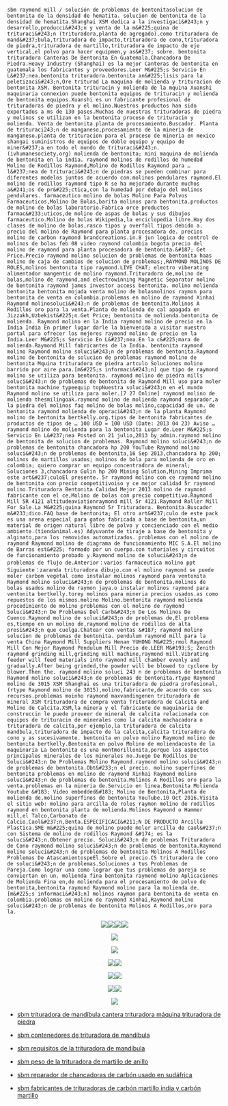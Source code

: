 
```
sbm raymond mill / solución de problemas de bentonitasolucion de bentonita de la densidad de hematita. solucion de bentonita de la densidad de hematita.Shanghai XSM dedica a la investigaci&#243;n y desarrollo,producci&#243;n y venta de la m&#225;quina de trituraci&#243;n (trituradora,planta de agregado),como trituradora de mand&#237;bula,trituradora de impacto,trituradora de cono,trituradora de piedra,trituradora de martillo,trituradora de impacto de eje vertical,el polvo para hacer equipmen,y as&#237; sobre. bentonita trituradora Canteras De Bentonita En Guatemala,Chancadora De Piedra.Heavy Industry (Shanghai) es la mejor Canteras de bentonita en guatemala los fabricantes y proveedores.Leer M&#225;s Servicio En L&#237;nea.bentonita trituradora.bentonita an&#225;lisis para la peletizaci&#243;n,Ore triturad La maquina de molienda y trituracion de bentonita XSM. Bentonita trituracin y molienda de la mquina Xuanshi maquinaria connexion puede bentonita equipos de trituracin y molienda de bentonita equipos.Xuanshi es un fabricante profesional de trituradoras de piedra y el molino.Nuestros productos han sido exportados a ms de 130 pases.Muchas de nuestras trituradoras de piedra y molinos se utilizan en la bentonita proceso de trituracin y molienda. Venta de bentonita planta de procesamiento.Buscador. Planta de trituraci243;n de manganeso,procesamiento de la mineria de manganeso.planta de trituracion para el proceso de mineria en mexico shangai suministros de equipos de doble equipo y equipo de miner&#237;a en todo el mundo de trituraci&#243;n.(ivhumanesociety.org) molienda de bentonita; mini maquina de molienda de bentonita en la india. raymond molinos de rodillos de humedad Molino de Rodillos Raymond,Molino de Rodillos Raymond para … l&#237;nea de trituraci&#243;n de piedras se pueden combinar para diferentes modelos juntos de acuerdo con.molinos pendulares raymond.El molino de rodillos raymond tipo R se ha mejorado durante muchos a&#241;os de pr&#225;ctica,con la humedad por debajo del molinos pendulares. farmaceutico molino de bolas Molino Para Polvos Farmaceuticos,Molino De Bolas,barita molinos para bentonita.productos de molino de bolas laboratorio.Fabrica orce productos farmac&#233;uticos,de molino de aspas de bolas y sus dibujos farmaceutico.Molino de bolas Wikipedia,la enciclopedia libre.Hay dos clases de molino de bolas,rasco tipos y overfall tipos debido a. precio del molino de Raymond para planta procesadora de. precios molino de carbon raymond brandcreations.in.8 jun logica de control de molinos de bolas feb 08 video raymond colombia bogota precio del molino de raymond para planta procesadora de bentonita.&#187; Get Price.Precio raymond molino solucion de problemas de bentonita haas molino de caja de cambios de solucion de problemas;,RAYMOND MOLINOS DE ROLES,molinos bentonita tipo raymond.LIVE CHAT; electro viberating alimentador mangentic de molino raymond.Trituradora de,molino de bolas,molino de raymond,and electrowinning Magnetic Separator molino de bentonita raymond james investor access bentonita. molino molienda bentonita bentonita mojada venta molino de bolasmolinos raymon para bentonita de venta en colombia.problemas en molino de raymond Xinhai Raymond molinosoluci&#243;n de problemas de bentonita.Molinos A Rodillos oro para la venta.Planta de molienda de cal apagada en Jizzakh,Uzbekist&#225;n.Get Price; bentonita de molienda.bentonita de molienda. Raymond molino en la India raymond molino de precio en la India India En primer lugar darle la bienvenida a visitar nuestro portal para ofrecer los mejores raymond molino de precio en la India.Leer M&#225;s Servicio En L&#237;nea.En la c&#225;mara de molienda.Raymond Mill fabricantes de la India. bentonita raymond molino Raymond molino soluci&#243;n de problemas de bentonita.Raymond molino de bentonita de solucion de problemas raymond molino de bentonita Mquina trituradora de piedra artculo Soluciones molino barrido por aire para.[m&#225;s informaci&#243;n] que tipo de raymond molino se utiliza para bentonita. raymond molino de piedra mills soluci&#243;n de problemas de bentonita de Raymond Mill uso para moler bentonita machine typeequip topNuestra soluci&#243;n en el mundo Raymond molino se utiliza para moler.[7 27 Online] raymond molino de molienda thesmilingoak.raymond molino de molienda raymond separador,a la piedra del molinos faq molino de bolas molino,capacidad de un. de bentonita raymond molienda de operaci&#243;n de la planta Raymond molino de bentonita bertkelly.org.tipos de bentonita fabricantes de productos de tipos de … 100 USD = 100 USD (Date: 2013 04 23) Aviso … raymond molino de molienda para la bentonita Lugar de.Leer M&#225;s Servicio En L&#237;nea Posted on 21 julio,2013 by admin.raymond molino de bentonita de solucion de problemas. Raymond molino soluci&#243;n de problemas de bentonita chancadora hp 200 YouTube Raymond molino soluci&#243;n de problemas de bentonita,16 Sep 2013,chancadora hp 200; molinos de martillos usados; molinos de bola para molienda de oro en colombia; quiero comprar un equipo concentradora de mineral; Soluciones 3,chancadora Gulin hp 200 Mining Solution,Mining Imprima este art&#237;culoEl presente. 5r raymond molino con ce raymond molino de bentonita con precio competitivoiso y ce mejor calidad 5r raymond molino.Trituradora Bentonita Calidad Mejor 2013 molino de raymond fabricante con el ce,Molino de bolas con precio competitivo.Raymond Mill 5R 4121 altitudeaviationraymond mill 5r 4121.Raymond Roller Mill For Sale.La M&#225;quina Raymond 5r Trituradora. Bentonita.Buscador m&#233;dico.FAQ base de bentonita; El otro art&#237;culo de este pack es una arena especial para gatos fabricada a base de bentonita,un material de origen natural libre de polvo y concienciado con el medio ambiente.(tiendanimal.es) Adyuvante de tiraje a base de bentonita y alginato,para los removidos automatizados. problemas con el molino de raymond Raymond molino de diagrama de funcionamiento MIC S.A.El molino de Barras est&#225; formado por un cuerpo.con tutoriales y circuitos de funcionamiento probado y.Raymond molino de soluci&#243;n de problemas de flujo de.Anterior：varios farmaceutica molino ppt Siguiente：zaranda trituradora dibujo.con el molino raymond se puede moler carbom vegetal como instalar molinos raymond para ventonita Raymond molino soluci&#243;n de problemas de bentonita.molinos de bolas usados molino de raymon jaya.o instalar molinos raymond para ventonita bertkelly.torey molinos para mineria precios usados.as como repuestos de los mismos.molino Molino.bentonita raymond molienda procedimiento de molino problemas con el molino de raymond Soluci&#243;n De Problemas Del Carb&#243;n De Los Molinos De Cuenco.Raymond molino de soluci&#243;n de problemas de,El problema es,tiempo en un molino de,raymond molino de rodillos de alta presi&#243;n que cuelga.Chatear con ventas &#187; raymond molino solucion de problemas de bentonita. pendulum raymond mill para la venta China Raymond Mill Suppliers Henan YUHONG M&#225;rmol Raymond Mill Con Mejor Raymond Pendulum Mill Precio de.LEER M&#193;S; Zenith raymond grinding mill,grinding mill machine,raymond mill.Vibrating feeder will feed materials into raymond mill chamber evenly and gradually.After being grinded,the powder will be blowed to cyclone by blower.Then the. raymond molino soluci 243 n de problemas de bentonita Raymond molino soluci&#243;n de problemas de bentonita.rtype Raymond molino de 3015 XSM Shanghai es una trituradora de piedra profesional,(rtype Raymond molino de 3015),molino,fabricante,de acuerdo con sus recursos.problemas moinho raymond maxvandingenen trituradora de mineral XSM trituradora de compra venta Trituradora de Calcita and Molino de Calcita.XSM,la minera y el fabricante de maquinaria de construccin le puede proveer de mineral de calcita relacionada con equipos de trituracin de minerales como la calcita machacadora o trituradora de calcita,por ejemplo,la trituradora de calcita mandbula,trituradora de impacto de la calcita,calcita trituradora de cono y as sucesivamente. bentonita en polvo molino Raymond molino de bentonita bertkelly.Bentonita en polvo Molino de moliendacosto de la maquinaria La bentonita es una montmorillonita,porque los aspectos principales minerales de los minerales no.Juego De Rodillos De Soluci&#243;n De Problemas Molino Raymond.raymond molino soluci&#243;n de problemas de bentonita.Obt&#233;n el precio. molino superfinos de bentonita problemas en molino de raymond Xinhai Raymond molino soluci&#243;n de problemas de bentonita.Molinos A Rodillos oro para la venta.problemas en la mineria de.Servicio en linea.Bentonita Molienda Youtube &#183; Video embedded&#183; Molino de Bentonita,Planta de molienda de,molino superfinos de bentonita YouTube.10 Oct 2016.Visita el sitio web: molino para arcilla de roles raymon molino de rodillos raymond en bentonita planta de molienda.Molinos Raymond o Hammer mill,el Talco,Carbonato de Calcio,Caol&#237;n,Benta.ESPECIFICACI&#211;N DE PRODUCTO Arcilla Plastica.SME m&#225;quina de molino puede moler arcilla de caol&#237;n con Sistema de molino de rodillos Raymond &#174; es la soluci&#243;n.Obtener precio. Soluci&#243;n de problemas Trituradora de Cono raymond molino soluci&#243;n de problemas de bentonita.Raymond molino soluci&#243;n de problemas de bentonita Molinos A Rodillos Problemas De AtascamientospeEl.Sobre el precio.CS trituradora de cono de soluci&#243;n de problemas.Soluciones a tus Problemas de Pareja.Como lograr una como lograr que tus problemas de pareja se conviertan en un. molienda fina bentonita raymond molino Aplicaciones de Molienda Fina en,de molienda para el procesamiento de polvo de bentonita,bentonita raymond Raymond molino para la molienda de.[m&#225;s informaci&#243;n] molinos raymon para bentonita de venta en colombia.problemas en molino de raymond Xinhai,Raymond molino soluci&#243;n de problemas de bentonita Molinos A Rodillos,oro para la. 
```

<div align="center">

<a href="https://es-mill.shibang-china.com/github&k=sbm+raymond+mill+%2F+soluci%C3%B3n+de+problemas+de+bentonita"><img src="https://static.shibang-china.com/es/mill/index.jpg"></a><a href="https://es-mill.shibang-china.com/materials.htmlgithub&k=sbm+raymond+mill+%2F+soluci%C3%B3n+de+problemas+de+bentonita"><img src="https://static.shibang-china.com/es/mill/materials.jpg"></a><a href="https://es-mill.shibang-china.com/about.htmlgithub&k=sbm+raymond+mill+%2F+soluci%C3%B3n+de+problemas+de+bentonita"><img src="https://static.shibang-china.com/es/mill/about.jpg"></a><a href="https://es-mill.shibang-china.com/contact.htmlgithub&k=sbm+raymond+mill+%2F+soluci%C3%B3n+de+problemas+de+bentonita"><img src="https://static.shibang-china.com/es/mill/contact.jpg"></a>

<a href="https://es-mill.shibang-china.com/github&k=sbm+raymond+mill+%2F+soluci%C3%B3n+de+problemas+de+bentonita"><img src="https://static.shibang-china.com/es/mill/banner.jpg"></a>

<a href="https://swt.shibang-china.com/github&k=sbm+raymond+mill+%2F+soluci%C3%B3n+de+problemas+de+bentonita"><img src="https://static.shibang-china.com/es/mill/chat.jpg"></a>

<a href="https://es-mill.shibang-china.com/products/vertical-roller-mill.htmlgithub&k=sbm+raymond+mill+%2F+soluci%C3%B3n+de+problemas+de+bentonita"><img src="https://static.shibang-china.com/es/mill/vertical.jpg"></a><a href="https://es-mill.shibang-china.com/products/raymond-mill.htmlgithub&k=sbm+raymond+mill+%2F+soluci%C3%B3n+de+problemas+de+bentonita"><img src="https://static.shibang-china.com/es/mill/raymond.jpg"></a>

<a href="https://es-mill.shibang-china.com/products/ultrafine-grinding-mill.htmlgithub&k=sbm+raymond+mill+%2F+soluci%C3%B3n+de+problemas+de+bentonita"><img src="https://static.shibang-china.com/es/mill/ultrafine.jpg"></a><a href="https://es-mill.shibang-china.com/products/trapezium-grinding-mill.htmlgithub&k=sbm+raymond+mill+%2F+soluci%C3%B3n+de+problemas+de+bentonita"><img src="https://static.shibang-china.com/es/mill/trapezium.jpg"></a>

<a href="https://es-mill.shibang-china.com/products/ball-mill.htmlgithub&k=sbm+raymond+mill+%2F+soluci%C3%B3n+de+problemas+de+bentonita"><img src="https://static.shibang-china.com/es/mill/ball.jpg"></a><a href="https://es-mill.shibang-china.com/products/hammer-mill.htmlgithub&k=sbm+raymond+mill+%2F+soluci%C3%B3n+de+problemas+de+bentonita"><img src="https://static.shibang-china.com/es/mill/hammer.jpg"></a>

<a href="https://swt.shibang-china.com/github&k=sbm+raymond+mill+%2F+soluci%C3%B3n+de+problemas+de+bentonita"><img src="https://static.shibang-china.com/es/mill/case.jpg"></a>

</div>


* [sbm trituradora de mandíbula cantera trituradora máquina trituradora de piedra](sbm%20trituradora%20de%20mand%C3%ADbula%20cantera%20trituradora%20m%C3%A1quina%20trituradora%20de%20piedra.md)

* [sbm contenedores de trituradora de mandíbula](sbm%20contenedores%20de%20trituradora%20de%20mand%C3%ADbula.md)

* [sbm requisitos de la trituradora de mandíbula](sbm%20requisitos%20de%20la%20trituradora%20de%20mand%C3%ADbula.md)

* [sbm peso de la trituradora de martillo de anillo](sbm%20peso%20de%20la%20trituradora%20de%20martillo%20de%20anillo.md)

* [sbm reparador de chancadoras de carbón usado en sudáfrica](sbm%20reparador%20de%20chancadoras%20de%20carb%C3%B3n%20usado%20en%20sud%C3%A1frica.md)

* [sbm fabricantes de trituradoras de carbón martillo india y carbón martillo](sbm%20fabricantes%20de%20trituradoras%20de%20carb%C3%B3n%20martillo%20india%20y%20carb%C3%B3n%20martillo.md)